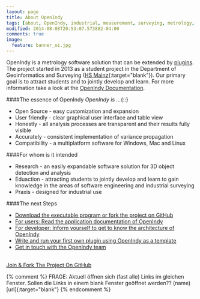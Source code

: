 ```yaml
---
layout: page
title: About OpenIndy
tags: [about, OpenIndy, industrial, measurement, surveying, metrology, laser, tracker, tacheometer, tachymeter, Industrie, Vermessung]
modified: 2014-08-08T20:53:07.573882-04:00
comments: true
image:
  feature: banner_oi.jpg
---
```


OpenIndy is a metrology software solution that can be extended by [plugins](https://github.com/OpenIndy/OiPluginTemplate). The project started in 2013 as a student project in the Department of Geoinformatics and Surveying ([HS Mainz](https://www.hs-mainz.de/technology/geoinformatics-and-surveying/index.html){:target="blank"}). Our primary goal is to attract students and to jointly develop and learn. For more information take a look at the [OpenIndy Documentation](/documentation).


####The essence of OpenIndy
*OpenIndy is ...*{::}

* Open Source - easy customization and expansion
* User friendly - clear graphical user interface and table view
* Honestly - all analysis processes are transparent and their results fully visible
* Accurately - consistent implementation of variance propagation
* Compatibility - a multiplatform software for Windows, Mac and Linux

####For whom is it intended

* Research - an easily expandable software solution for 3D object detection and analysis
* Eduaction - attracting students to jointly develop and learn to gain knowledge in the areas of software engineering and industrial surveying
* Praxis - designed for industrial use

####The next Steps

* [Download the executable program or fork the project on GitHub](/download)
* [For users: Read the application documentation of OpenIndy](/documentation/docu-usr.html)
* [For developer: Inform yourself to get to know the architecture of OpenIndy](/documentation/docu-dev.html)
* [Write and run your first own plugin using OpenIndy as a template](/documentation/plugins.html)
* [Get in touch with the OpenIndy team](http://sigma3d.de/unternehmen/service/kontakt.html)

<br>
<a markdown="0" href="https://github.com/OpenIndy/OpenIndy" class="btn">Join & Fork The Project On GitHub</a>

{% comment %} 
    FRAGE: Aktuell öffnen sich (fast alle) Links im gleichen Fenster. 
    Sollen die Links in einem blank Fenster geöffnet werden?? (name)[url]{:target="blank"}
{% endcomment %}


